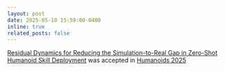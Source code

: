 ```yaml
---
layout: post
date: 2025-05-10 15:59:00-0400
inline: true
related_posts: false
---
```


[Residual Dynamics for Reducing the Simulation-to-Real Gap in Zero-Shot Humanoid Skill Deployment]() was accepted in [Humanoids 2025](https://2025humanoids.org/)

